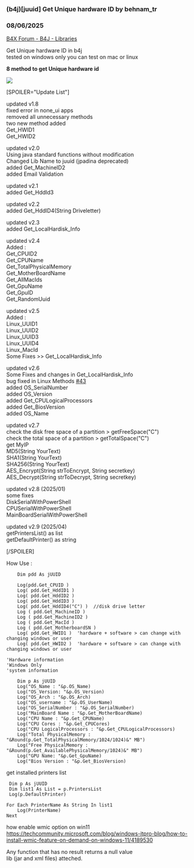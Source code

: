 ### (b4j)[juuid] Get Unique hardware ID by behnam_tr
### 08/06/2025
[B4X Forum - B4J - Libraries](https://www.b4x.com/android/forum/threads/132277/)

Get Unique hardware ID in b4j  
tested on windows only you can test on mac or linux  
  
**8 method to get Unique hardware id**  
  
![](https://www.b4x.com/android/forum/attachments/115909)  
  
  
  
[SPOILER="Update List"]  
  
updated v1.8  
fixed error in none\_ui apps  
removed all unnecessary methods  
two new method added  
Get\_HWID1  
Get\_HWID2  
  
updated v2.0  
Using java standard functions without modification  
Changed Lib Name to juuid (jpadina deprecated)  
added Get\_MachineID2  
added Email Validation  
  
updated v2.1  
added Get\_HddId3  
  
updated v2.2  
added Get\_HddID4(String Driveletter)  
  
updated v2.3  
added Get\_LocalHardisk\_Info  
  
updated v2.4  
Added :  
 Get\_CPUID2  
 Get\_CPUName  
 Get\_TotalPhysicalMemory  
 Get\_MotherBoardName  
 Get\_AllMacIds  
 Get\_GpuName  
 Get\_GpuID  
 Get\_RandomUuid  
  
updated v2.5  
Added :  
 Linux\_UUID1  
 Linux\_UUID2  
 Linux\_UUID3  
 Linux\_UUID4  
 Linux\_MacId  
 Some Fixes >> Get\_LocalHardisk\_Info  
  
updated v2.6  
 Some Fixes and changes in Get\_LocalHardisk\_Info  
 bug fixed in Linux Methods [#43](https://b4x.com/android/forum/threads/b4j-juuid-get-unique-hardware-id.132277/post-960182)  
added OS\_SerialNumber  
added OS\_Version  
added Get\_CPULogicalProcessors  
added Get\_BiosVersion  
added OS\_Name  
  
updated v2.7  
check the disk free space of a partition > getFreeSpace("C")  
check the total space of a partition > getTotalSpace("C")  
get MyIP  
MD5(String YourText)  
SHA1(String YourText)  
SHA256(String YourText)  
AES\_Encrypt(String strToEncrypt, String secretkey)  
AES\_Decrypt(String strToDecrypt, String secretkey)  
  
updated v2.8 (2025/01)  
some fixes  
DiskSerialWithPowerShell  
CPUSerialWithPowerShell  
MainBoardSerialWithPowerShell  
  
updated v2.9 (2025/04)  
getPrintersList() as list  
getDefaultPrinter() as string  
  
[/SPOILER]  
  
  
  
How Use :  

```B4X
    Dim pdd As jUUID  
  
    Log(pdd.Get_CPUID )  
    Log( pdd.Get_HddID1 )  
    Log( pdd.Get_HddID2 )  
    Log( pdd.Get_HddID3 )  
    Log( pdd.Get_HddID4("C") )  //disk drive letter  
    Log ( pdd.Get_MachineID )  
    Log ( pdd.Get_MachineID2 )  
    Log ( pdd.Get_MacId )  
    Log ( pdd.Get_MotherboardSN )  
    Log( pdd.Get_HWID1 )  'hardware + software > can change with changing windows or user  
    Log( pdd.Get_HWID2 )  'hardware + software > can change with changing windows or user
```

  
  
  

```B4X
'Hardware information  
'Windows Only  
'system information  
  
    Dim p As jUUID  
    Log("OS_Name : "&p.OS_Name)  
    Log("OS_Version: "&p.OS_Version)  
    Log("OS_Arch : "&p.OS_Arch)  
    Log("OS_username : "&p.OS_UserName)  
    Log("OS_SerialNumber : "&p.OS_SerialNumber)  
    Log("MainBoard Name : "&p.Get_MotherBoardName)  
    Log("CPU Name : "&p.Get_CPUName)  
    Log("CPU Cores : "&p.Get_CPUCores)  
    Log("CPU LogicalProcessors : "&p.Get_CPULogicalProcessors)  
    Log("Total PhysicalMemory : "&Round(p.Get_TotalPhysicalMemory/1024/1024)&" MB")  
    Log("Free PhysicalMemory : "&Round(p.Get_AvailablePhysicalMemory/1024)&" MB")  
    Log("GPU Name: "&p.Get_GpuName)  
    Log("Bios Version : "&p.Get_BiosVersion)
```

  
  
get installed printers list  

```B4X
 Dim p As jUUID  
 Dim list1 As List = p.PrintersList  
 Log(p.DefaultPrinter)  
   
For Each PrinterName As String In list1  
    Log(PrinterName)  
Next
```

  
  
how enable wmic option on win11  
<https://techcommunity.microsoft.com/blog/windows-itpro-blog/how-to-install-wmic-feature-on-demand-on-windows-11/4189530>  
  
Any function that has no result returns a null value  
lib (jar and xml files) atteched.